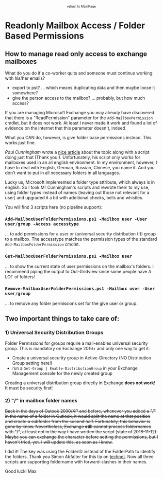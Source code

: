 <center><a href="https://otterkring.github.io/MainPage" style="font-size:75%;">return to MainPage</a></center>

# Readonly Mailbox Access / Folder Based Permissions
## How to manage read only access to exchange mailboxes

What do you do if a co-worker quits and someone must continue working with his/her emails?

* export to pst? ... which means duplicating data and then maybe loose it somewhere?
* give the person access to the mailbox? ... probably, but how much access?

If you are managing Microsoft Exchange you may already have discovered that there is a "ReadPermission" parameter for the `Add-MailboxPermission` cmdlet, but it does not work. At least I never made it work and found a lot of evidence on the internet that this parameter doesn't, indeed.

What you CAN do, however, is give folder base permissions instead. This works just fine.

_Paul Cunningham_ wrote a [nice article](https://practical365.com/exchange-server/grant-read-access-exchange-mailbox/) about the topic along with a script doing just that (Thank you!). Unfortunately, his script only works for mailboxes used in an all english environment. In my environment, however, I have to deal with English, German, Russian, Chinese, you name it. And you don't want to put in all necessary folders in all languages.

Lucky us, Microsoft implemented a folder type attribute, which always is in english. So I took Mr Cunningham's scripts and rewrote them to my use, using folder types instead of names (leaving out those not relevant for a user) and upgraded it a bit with additional checks, bells and whistles.

You will find 3 scripts here (no pipeline support):

### `Add-MailboxUserFolderPermissions.ps1 -Mailbox user -User user/group -Access accesstype`

... to add permissions for a user or (universal security distribution (!)) group to a mailbox. The accesstype matches the permission types of the standard `Add-MailboxFolderPermission` cmdlet.

### `Get-MailboxUserFolderPermissions.ps1 -Mailbox user`

... to show the current state of user permissions on the mailbox's folders. I recommend piping the output to Out-Gridview since some people have A LOT of folders!

### `Remove-MailboxUserFolderPermissions.ps1 -Mailbox user -User user/group`

... to remove any folder permissions set for the give user or group.



## Two important things to take care of:

### 1) Universal Security Distribution Groups

Folder Permissions for groups require a mail-enables universal security group. This is mandatory on Exchange 2016+ and only one way to get it:

* Create a universal security group in Active-Directory (NO Distribution Group setting here!)
* run a `Get-Group | Enable-DistributionGroup` in your Exchange Management console for the newly created group

Creating a universal distribution group directly in Exchange **does not work**! It must be security first!


### 2) "/" in mailbox folder names

~~Back in the days of Outook 2000/XP and before, whenever you added a "/" in the name of a folder in Outlook, it would split the name at that position and create a subfolder from the second half. Fortunately, this behavior is gone by know. Nevertheless, Exchange **still** cannot process foldernames with "/", at least not in the way I have written the script (state of 2018-11-12). Maybe you can exchange the character before setting the permissions, but I haven't tried, yet. I will update this, as soon as I know.~~

I did it!
The key was using the FolderID instead of the FolderPath to identify the folders. Thank you Simon Abfalter for this tip on [technet](https://social.technet.microsoft.com/Forums/en-US/a7706dc3-67a4-4a8d-99b0-3de879e9554b/question-marks-and-forwardslashes-in-outlook-folder-names-and-how-to-use-with). Now all three scripts are supporting foldername with forward-slashes in their names.


Good luck!
Max
